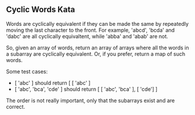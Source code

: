 ﻿Cyclic Words Kata
---------------------------
Words are cyclically equivalent if they can be made the same by repeatedly moving the last character to the front. For example, 'abcd', 'bcda' and 'dabc' are all cyclically equivaltent, while 'abba' and 'abab' are not.

So, given an array of words, return an array of arrays where all the words in a subarray are cyclically equivalent. Or, if you prefer, return a map of such words.

Some test cases:

  * [ 'abc' ] should return [ [ 'abc' ]
  * [ 'abc', 'bca', 'cde' ] should return [ [ 'abc', 'bca' ], [ 'cde'] ] 

The order is not really important, only that the subarrays exist and are correct. 
